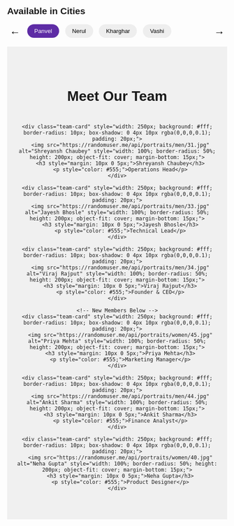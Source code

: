 
<html lang="en">
<head>
  <meta charset="UTF-8" />
  <title>Coliving Space</title>
  <style>
    body {
      margin: 0;
      font-family: Arial, sans-serif;
    }

    .navbar {
      display: flex;
      justify-content: space-between;
      align-items: center;
      padding: 15px 30px;
      background-color: #fff;
      box-shadow: 0 2px 5px rgba(0,0,0,0.1);
    }

    .navbar .logo {
      font-weight: bold;
      font-size: 22px;
    }

    .navbar .nav-links a {
      margin-left: 25px;
      text-decoration: none;
      color: #333;
      font-size: 16px;
    }

    .hero {
      background-image: url('https://images.unsplash.com/photo-1600585154340-be6161a56a0c?auto=format&fit=crop&w=1400&q=80');
      background-size: cover;
      background-position: center;
      color: white;
      height: 90vh;
      display: flex;
      flex-direction: column;
      justify-content: center;
      padding-left: 50px;
      position: relative;
    }

    .hero h1 {
      font-size: 48px;
      font-weight: bold;
      margin-bottom: 10px;
    }

    .hero p {
      font-size: 18px;
      max-width: 500px;
    }

    .search-box {
      margin-top: 20px;
    }

    .search-box input[type="text"] {
      padding: 10px;
      width: 250px;
      border: none;
      border-radius: 5px;
    }

    .search-box button {
      padding: 10px 15px;
      background-color: #007bff;
      color: white;
      border: none;
      border-radius: 5px;
      margin-left: 5px;
      cursor: pointer;
    }

    .ceo-info {
      position: absolute;
      bottom: 20px;
      right: 30px;
      text-align: right;
      color: rgba(255, 255, 255, 0.85);
      font-size: 12px;
      font-family: 'Georgia', serif;
    }

    .ceo-title {
      font-size: 13px;
      font-weight: 600;
      text-transform: uppercase;
      letter-spacing: 1px;
    }

    .ceo-name {
      font-size: 16px;
      font-style: italic;
      font-weight: bold;
    }

    .furniture-section {
      display: flex;
      justify-content: space-around;
      flex-wrap: wrap;
      padding: 50px 40px;
      background-color: #f9f9f9;
      gap: 20px;
    }

    .states-section {
      padding: 40px 20px;
      background-color: #fff;
    }

    .states-carousel-wrapper {
      overflow-x: auto;
      display: flex;
      gap: 20px;
      scroll-behavior: smooth;
      -webkit-overflow-scrolling: touch;
    }

    .states-carousel-wrapper::-webkit-scrollbar {
      display: none;
    }

    .card {
      width: 300px;
      background: white;
      border-radius: 10px;
      box-shadow: 0 4px 10px rgba(0,0,0,0.1);
      padding: 20px;
      text-align: center;
      flex-shrink: 0;
    }

    .card img {
      width: 100%;
      border-radius: 8px;
      height: 200px;
      object-fit: cover;
      margin-bottom: 15px;
    }

    .card h2 {
      font-size: 20px;
      margin-bottom: 10px;
    }

    .card p {
      font-size: 14px;
      color: #555;
    }
     .whatsapp-button {
      position: fixed;
      width: 60px;
      height: 60px;
      bottom: 20px;
      right: 20px;
      background-color: #25d366;
      color: white;
      border-radius: 50%;
      text-align: center;
      font-size: 30px;
      box-shadow: 2px 2px 5px rgba(0,0,0,0.3);
      z-index: 1000;
      display: flex;
      align-items: center;
      justify-content: center;
      text-decoration: none;
    }

    .whatsapp-button img {
      width: 30px;
      height: 30px;
    }
 

  

  <!-- WhatsApp Button -->
  <a href="https://wa.me/919423421979" target="_blank" class="whatsapp-button">
    <img src="https://img.icons8.com/ios-filled/50/ffffff/whatsapp.png" alt="WhatsApp" />
  </a>


<body>
  

  <!-- Navigation Bar -->
  <div class="navbar">
    <div class="logo">PARA-CO</div>
    <div class="nav-links">
      <a href="#">Explore</a>
      <a href="#">List your space</a>
      <a href="#">Help</a>
    </div>
  </div>

  <!-- Hero Section -->
  <div class="hero">
    <h1>Find Your Coliving Space</h1>
    <p>Discover fully-furnished, beautifully designed spaces to live and work in comfort.</p>
    <div class="search-box">
      <input type="text" placeholder="Search for locations..." />
      <button>Search</button>
    </div>
    <div class="ceo-info">
      <div class="ceo-title">Founder & CEO</div>
      <div class="ceo-name">Viraj Rajput</div>
    </div>
  </div>
  

  <!-- Furniture Section -->
  <div class="furniture-section">
    <div class="card">
      <img src="https://images.unsplash.com/photo-1600585154340-be6161a56a0c?auto=format&fit=crop&w=600&q=80" />
      <h2>Modern Living Room</h2>
      <p>Spacious room with natural light and minimalist furniture style.</p>
    </div>
    <div class="card">
      <img src="https://media.architecturaldigest.com/photos/5eac5fa22105f13b72dede45/4:3/w_1420,h_1065,c_limit/111LexowAve_Aug18-1074.jpg" />
      <h2>Cozy Bedroom</h2>
      <p>A peaceful, cozy space with warm tones and soft bedding.</p>
    </div>
    <div class="card">
      <img src="https://images.unsplash.com/photo-1560448204-e02f11c3d0e2?auto=format&fit=crop&w=600&q=80" />
      <h2>Stylish Dining Area</h2>
      <p>Elegant dining with modern table, chairs and ambient lighting.</p>
    </div>
  </div>


 
  </style>
</head>
<body>

<!-- City Slider Section -->
<div class="city-slider">
  <h2>Available in Cities</h2>
  <div class="slider-container" style="display:flex; align-items:center;">
    <button class="arrow-button" id="scroll-left" aria-label="Scroll Left" style="font-size:24px;">&#8592;</button>
    <div class="city-scroll" id="city-scroll" style="overflow-x:auto; white-space: nowrap; scroll-behavior: smooth; margin: 0 10px; flex-grow:1;">
      <button class="city-button active" data-city="Panvel" style="display:inline-block; margin-right:10px; padding:8px 16px; cursor:pointer;">Panvel</button>
      <button class="city-button" data-city="Nerul" style="display:inline-block; margin-right:10px; padding:8px 16px; cursor:pointer;">Nerul</button>
      <button class="city-button" data-city="Kharghar" style="display:inline-block; margin-right:10px; padding:8px 16px; cursor:pointer;">Kharghar</button>
      <button class="city-button" data-city="Vashi" style="display:inline-block; margin-right:10px; padding:8px 16px; cursor:pointer;">Vashi</button>
      <!-- Add more cities if needed -->
    </div>
    <button class="arrow-button" id="scroll-right" aria-label="Scroll Right" style="font-size:24px;">&#8594;</button>
  </div>

  <!-- Properties display -->
  <div id="properties-list" style="margin-top:20px;">
    <!-- Properties will be dynamically inserted here -->
  </div>
</div>

<script>
  const scrollContainer = document.getElementById('city-scroll');
  const btnLeft = document.getElementById('scroll-left');
  const btnRight = document.getElementById('scroll-right');
  const cityButtons = document.querySelectorAll('.city-button');
  const propertiesList = document.getElementById('properties-list');

  // Sample data for properties available in each city
  const propertiesData = {
    "Panvel": [
      { name: "Sunrise Residency", type: "2 BHK Apartment", price: "₹15,000/month" },
      { name: "Green Meadows", type: "1 BHK Studio", price: "₹10,000/month" }
    ],
    "Nerul": [
      { name: "Ocean View Towers", type: "3 BHK Apartment", price: "₹25,000/month" },
      { name: "Palm Residency", type: "2 BHK Apartment", price: "₹18,000/month" }
    ],
    "Kharghar": [
      { name: "Lakeview Heights", type: "1 BHK Studio", price: "₹12,000/month" },
      { name: "Central Park Homes", type: "2 BHK Apartment", price: "₹16,000/month" }
    ],
    "Vashi": [
      { name: "Skyline Residency", type: "3 BHK Apartment", price: "₹22,000/month" },
      { name: "Palm Grove", type: "1 BHK Studio", price: "₹11,000/month" }
    ]
  };

  // Scroll left by 150px
  btnLeft.addEventListener('click', () => {
    scrollContainer.scrollBy({ left: -150, behavior: 'smooth' });
  });

  // Scroll right by 150px
  btnRight.addEventListener('click', () => {
    scrollContainer.scrollBy({ left: 150, behavior: 'smooth' });
  });

  function showProperties(city) {
    propertiesList.innerHTML = ""; // Clear previous

    const props = propertiesData[city];
    if (!props || props.length === 0) {
      propertiesList.innerHTML = `<p>No properties available in ${city}.</p>`;
      return;
    }

    const list = document.createElement('ul');
    list.style.listStyleType = 'none';
    list.style.padding = '0';

    props.forEach(property => {
      const item = document.createElement('li');
      item.style.padding = '10px';
      item.style.marginBottom = '10px';
      item.style.border = '1px solid #ccc';
      item.style.borderRadius = '8px';

      item.innerHTML = `
        <strong>${property.name}</strong><br/>
        Type: ${property.type}<br/>
        Price: <span style="color:green;">${property.price}</span>
      `;
      list.appendChild(item);
    });

    propertiesList.appendChild(list);
  }

  // Initial show for default active city
  const defaultCity = document.querySelector('.city-button.active').dataset.city;
  showProperties(defaultCity);

  // Handle city button clicks
  cityButtons.forEach(btn => {
    btn.addEventListener('click', () => {
      cityButtons.forEach(b => b.classList.remove('active'));
      btn.classList.add('active');

      const city = btn.dataset.city;
      showProperties(city);
    });
  });
</script>

<style>
  .city-button.active {
    background-color: #5e2ca5;
    color: white;
    border-radius: 20px;
  }
  .city-button {
    background-color: #eee;
    border: none;
    border-radius: 20px;
    transition: background-color 0.3s;
  }
  .city-button:hover {
    background-color: #ccc;
  }
  .arrow-button {
    background-color: transparent;
    border: none;
    cursor: pointer;
    user-select: none;
  }
</style>

<footer>
  <!-- Team Members Section -->
<div class="team-section" style="padding: 50px 20px; background-color: #f0f0f0; text-align: center;">
  <h2 style="font-size: 32px; margin-bottom: 30px;">Meet Our Team</h2>
  <div style="display: flex; justify-content: center; gap: 30px; flex-wrap: wrap;">
    
    <div class="team-card" style="width: 250px; background: #fff; border-radius: 10px; box-shadow: 0 4px 10px rgba(0,0,0,0.1); padding: 20px;">
      <img src="https://randomuser.me/api/portraits/men/31.jpg" alt="Shreyansh Chaubey" style="width: 100%; border-radius: 50%; height: 200px; object-fit: cover; margin-bottom: 15px;">
      <h3 style="margin: 10px 0 5px;">Shreyansh Chaubey</h3>
      <p style="color: #555;">Operations Head</p>
    </div>

    <div class="team-card" style="width: 250px; background: #fff; border-radius: 10px; box-shadow: 0 4px 10px rgba(0,0,0,0.1); padding: 20px;">
      <img src="https://randomuser.me/api/portraits/men/33.jpg" alt="Jayesh Bhosle" style="width: 100%; border-radius: 50%; height: 200px; object-fit: cover; margin-bottom: 15px;">
      <h3 style="margin: 10px 0 5px;">Jayesh Bhosle</h3>
      <p style="color: #555;">Technical Lead</p>
    </div>

    <div class="team-card" style="width: 250px; background: #fff; border-radius: 10px; box-shadow: 0 4px 10px rgba(0,0,0,0.1); padding: 20px;">
      <img src="https://randomuser.me/api/portraits/men/34.jpg" alt="Viraj Rajput" style="width: 100%; border-radius: 50%; height: 200px; object-fit: cover; margin-bottom: 15px;">
      <h3 style="margin: 10px 0 5px;">Viraj Rajput</h3>
      <p style="color: #555;">Founder & CEO</p>
    </div>

    <!-- New Members Below -->
    <div class="team-card" style="width: 250px; background: #fff; border-radius: 10px; box-shadow: 0 4px 10px rgba(0,0,0,0.1); padding: 20px;">
      <img src="https://randomuser.me/api/portraits/women/45.jpg" alt="Priya Mehta" style="width: 100%; border-radius: 50%; height: 200px; object-fit: cover; margin-bottom: 15px;">
      <h3 style="margin: 10px 0 5px;">Priya Mehta</h3>
      <p style="color: #555;">Marketing Manager</p>
    </div>

    <div class="team-card" style="width: 250px; background: #fff; border-radius: 10px; box-shadow: 0 4px 10px rgba(0,0,0,0.1); padding: 20px;">
      <img src="https://randomuser.me/api/portraits/men/44.jpg" alt="Ankit Sharma" style="width: 100%; border-radius: 50%; height: 200px; object-fit: cover; margin-bottom: 15px;">
      <h3 style="margin: 10px 0 5px;">Ankit Sharma</h3>
      <p style="color: #555;">Finance Analyst</p>
    </div>

    <div class="team-card" style="width: 250px; background: #fff; border-radius: 10px; box-shadow: 0 4px 10px rgba(0,0,0,0.1); padding: 20px;">
      <img src="https://randomuser.me/api/portraits/women/40.jpg" alt="Neha Gupta" style="width: 100%; border-radius: 50%; height: 200px; object-fit: cover; margin-bottom: 15px;">
      <h3 style="margin: 10px 0 5px;">Neha Gupta</h3>
      <p style="color: #555;">Product Designer</p>
    </div>

  </div>
</div>


</footer>


</body>
</html>


